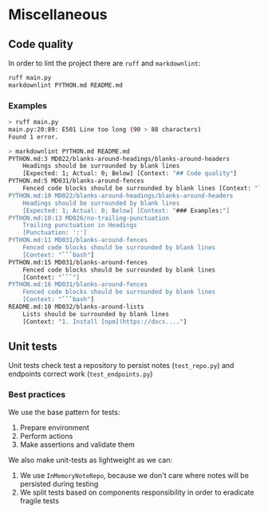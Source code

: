 # Miscellaneous

## Code quality

In order to lint the project there are `ruff` and `markdownlint`:

```bash
ruff main.py
markdownlint PYTHON.md README.md
```

### Examples

```bash
> ruff main.py
main.py:20:89: E501 Line too long (90 > 88 characters)
Found 1 error.
```

```bash
> markdownlint PYTHON.md README.md
PYTHON.md:3 MD022/blanks-around-headings/blanks-around-headers
    Headings should be surrounded by blank lines
    [Expected: 1; Actual: 0; Below] [Context: "## Code quality"]
PYTHON.md:5 MD031/blanks-around-fences
    Fenced code blocks should be surrounded by blank lines [Context: "```bash"]
PYTHON.md:10 MD022/blanks-around-headings/blanks-around-headers
    Headings should be surrounded by blank lines 
    [Expected: 1; Actual: 0; Below] [Context: "### Examples:"]
PYTHON.md:10:13 MD026/no-trailing-punctuation
    Trailing punctuation in Headings
    [Punctuation: ':']
PYTHON.md:11 MD031/blanks-around-fences
    Fenced code blocks should be surrounded by blank lines
    [Context: "```bash"]
PYTHON.md:15 MD031/blanks-around-fences
    Fenced code blocks should be surrounded by blank lines
    [Context: "```"]
PYTHON.md:16 MD031/blanks-around-fences
    Fenced code blocks should be surrounded by blank lines
    [Context: "```bash"]
README.md:10 MD032/blanks-around-lists
    Lists should be surrounded by blank lines
    [Context: "1. Install [npm](https://docs...."]
```


## Unit tests

Unit tests check test a repository to persist notes (`test_repo.py`) and endpoints correct work (`test_endpoints.py`)


### Best practices

We use the base pattern for tests:

1. Prepare environment
1. Perform actions
1. Make assertions and validate them

We also make unit-tests as lightweight as we can:

1. We use `InMemoryNoteRepo`, because we don't care where notes will be persisted during testing
1. We split tests based on components responsibility in order to eradicate fragile tests
